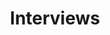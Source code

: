 ---
layout: list
title: Interviews
slug: interviews
category: etc
menu: false
submenu: true
order: 2
description: >
    Conding Interview & Concepts Prep
---